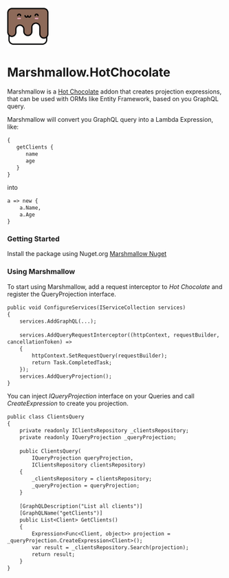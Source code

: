 <img src="Marshmallow.png" width="96">

# Marshmallow.HotChocolate

Marshmallow is a [Hot Chocolate](https://hotchocolate.io/) addon that creates projection expressions, that can be used with ORMs like Entity Framework, based on you GraphQL query.

Marshmallow will convert you GraphQL query into a Lambda Expression, like:

```
{
   getClients {
      name
      age
   }
}
```
into
```
a => new {
    a.Name,
    a.Age
}
```

### Getting Started
Install the package using Nuget.org [Marshmallow Nuget](https://www.nuget.org/packages/Marshmallow.HotChocolate/)

### Using Marshmallow
To start using Marshmallow, add a request interceptor to *Hot Chocolate* and register the QueryProjection interface.

```
public void ConfigureServices(IServiceCollection services)
{
    services.AddGraphQL(...);
    
    services.AddQueryRequestInterceptor((httpContext, requestBuilder, cancellationToken) =>
    {
        httpContext.SetRequestQuery(requestBuilder);
        return Task.CompletedTask;
    });
    services.AddQueryProjection();
}
```

You can inject *IQueryProjection* interface on your Queries and call *CreateExpression* to create you projection.

```
public class ClientsQuery
{
    private readonly IClientsRepository _clientsRepository;
    private readonly IQueryProjection _queryProjection;

    public ClientsQuery(
        IQueryProjection queryProjection,
        IClientsRepository clientsRepository)
    {
        _clientsRepository = clientsRepository;
        _queryProjection = queryProjection;
    }

    [GraphQLDescription("List all clients")]
    [GraphQLName("getClients")]
    public List<Client> GetClients()
    {
        Expression<Func<Client, object>> projection = _queryProjection.CreateExpression<Client>();
        var result = _clientsRepository.Search(projection);
        return result;
    }
}
```
